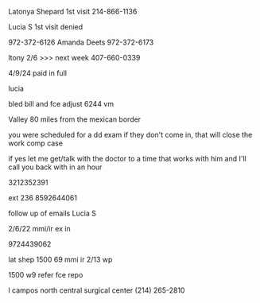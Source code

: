 

Latonya Shepard 1st visit
214-866-1136



Lucia S 1st visit
denied

972-372-6126 Amanda Deets
972-372-6173

ltony 2/6 >>> next week
407-660-0339

4/9/24
paid in full


lucia


bled bill and fce adjust
6244 vm

Valley
80 miles from the mexican border


you were scheduled for a dd exam
if they don't come in, that will close the work comp case

if yes let me get/talk with the doctor to a time that works with him and I'll call you back with in an hour


3212352391

ext 236
8592644061

follow up of emails
Lucia S

 2/6/22
 mmi/ir ex in

9724439062


lat shep
1500
69
mmi ir
2/13
wp







1500
w9
refer
fce repo


l campos
north central surgical center
 (214) 265-2810

